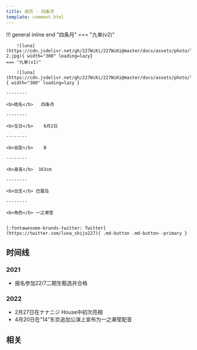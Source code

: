 ```yaml
---
title: 成员 - 四条月
template: comment.html
---
```


!!! general inline end "四条月"
    === "九单(v2)"

        ![luna](https://cdn.jsdelivr.net/gh/227WiKi/227WiKi@master/docs/assets/photo/luna/9th-2.jpg){ width="300" loading=lazy}
    === "九单(v1)"

        ![luna](https://cdn.jsdelivr.net/gh/227WiKi/227WiKi@master/docs/assets/photo/luna/9th.jpg){ width="300" loading=lazy }

    --------

    <b>姓名</b>   四条月

    --------

    <b>生日</b>    6月2日

    --------

    <b>血型</b>    B

    --------

    <b>身高</b>  163cm

    --------

    <b>出生</b> 巴厘岛

    --------

    <b>角色</b> 一之濑莹
  

    [:fontawesome-brands-twitter: Twitter](https://twitter.com/luna_shijo227){ .md-button .md-button--primary }

## 时间线
### 2021 

- 报名参加22/7二期生甄选并合格

### 2022

- 2月27日在ナナニジ House中初次亮相
- 4月20日在“14”东京追加公演上宣布为一之濑莹配音

## 相关
